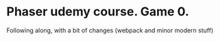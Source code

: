# Phaser udemy course. Game 0.

Following along, with a bit of changes (webpack and minor modern stuff)

